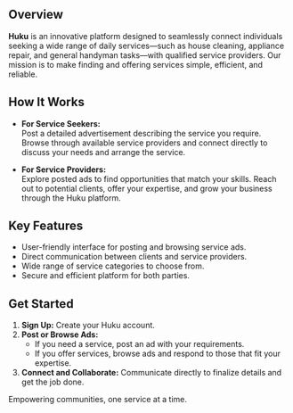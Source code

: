 
## Overview

**Huku** is an innovative platform designed to seamlessly connect individuals seeking a wide range of daily services—such as house cleaning, appliance repair, and general handyman tasks—with qualified service providers. Our mission is to make finding and offering services simple, efficient, and reliable.

## How It Works

- **For Service Seekers:**  
  Post a detailed advertisement describing the service you require. Browse through available service providers and connect directly to discuss your needs and arrange the service.

- **For Service Providers:**  
  Explore posted ads to find opportunities that match your skills. Reach out to potential clients, offer your expertise, and grow your business through the Huku platform.

## Key Features

- User-friendly interface for posting and browsing service ads.
- Direct communication between clients and service providers.
- Wide range of service categories to choose from.
- Secure and efficient platform for both parties.

## Get Started

1. **Sign Up:** Create your Huku account.
2. **Post or Browse Ads:**  
   - If you need a service, post an ad with your requirements.
   - If you offer services, browse ads and respond to those that fit your expertise.
3. **Connect and Collaborate:** Communicate directly to finalize details and get the job done.


Empowering communities, one service at a time.
